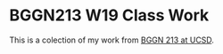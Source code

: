 # BGGN213 W19 Class Work 

This is a colection of my work from [BGGN 213 at UCSD](https://bioboot.github.io/bggn213_W19/).
